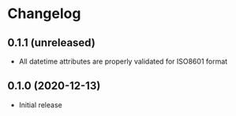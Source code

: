 # Changelog

0.1.1 (unreleased)
------------------

* All datetime attributes are properly validated for ISO8601 format

0.1.0 (2020-12-13)
-------------------

* Initial release
